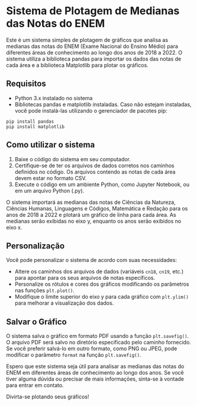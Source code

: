 # Sistema de Plotagem de Medianas das Notas do ENEM

Este é um sistema simples de plotagem de gráficos que analisa as medianas das notas do ENEM (Exame Nacional do Ensino Médio) para diferentes áreas de conhecimento ao longo dos anos de 2018 a 2022. O sistema utiliza a biblioteca pandas para importar os dados das notas de cada área e a biblioteca Matplotlib para plotar os gráficos.

## Requisitos

- Python 3.x instalado no sistema
- Bibliotecas pandas e matplotlib instaladas. Caso não estejam instaladas, você pode instalá-las utilizando o gerenciador de pacotes pip:

```
pip install pandas
pip install matplotlib
```

## Como utilizar o sistema

1. Baixe o código do sistema em seu computador.
2. Certifique-se de ter os arquivos de dados corretos nos caminhos definidos no código. Os arquivos contendo as notas de cada área devem estar no formato CSV.
3. Execute o código em um ambiente Python, como Jupyter Notebook, ou em um arquivo Python (.py).

O sistema importará as medianas das notas de Ciências da Natureza, Ciências Humanas, Linguagens e Códigos, Matemática e Redação para os anos de 2018 a 2022 e plotará um gráfico de linha para cada área. As medianas serão exibidas no eixo y, enquanto os anos serão exibidos no eixo x.

## Personalização

Você pode personalizar o sistema de acordo com suas necessidades:

- Altere os caminhos dos arquivos de dados (variáveis `cn18`, `cn19`, etc.) para apontar para os seus arquivos de notas específicos.
- Personalize os rótulos e cores dos gráficos modificando os parâmetros nas funções `plt.plot()`.
- Modifique o limite superior do eixo y para cada gráfico com `plt.ylim()` para melhorar a visualização dos dados.

## Salvar o Gráfico

O sistema salva o gráfico em formato PDF usando a função `plt.savefig()`. O arquivo PDF será salvo no diretório especificado pelo caminho fornecido. Se você preferir salvá-lo em outro formato, como PNG ou JPEG, pode modificar o parâmetro `format` na função `plt.savefig()`.

Espero que este sistema seja útil para analisar as medianas das notas do ENEM em diferentes áreas de conhecimento ao longo dos anos. Se você tiver alguma dúvida ou precisar de mais informações, sinta-se à vontade para entrar em contato.

Divirta-se plotando seus gráficos!
